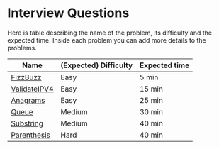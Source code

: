 # Interview Questions

Here is table describing the name of the problem, its difficulty and the expected time. Inside each problem you can add more details to the problems.

| Name                                            | (Expected) Difficulty | Expected time
| ----                                            | --------------------- | -------------
| [FizzBuzz](questions/easy/fizzbuzz.md)          | Easy                  | 5 min
| [ValidateIPV4](questions/easy/ipv4.md)          | Easy                  | 15 min
| [Anagrams](questions/easy/anagrams.md)          | Easy                  | 25 min
| [Queue](questions/medium/queue.md)              | Medium                | 30 min
| [Substring](questions/medium/substring.md)      | Medium                | 40 min
| [Parenthesis](questions/hard/parenthesis.md)    | Hard                  | 40 min

